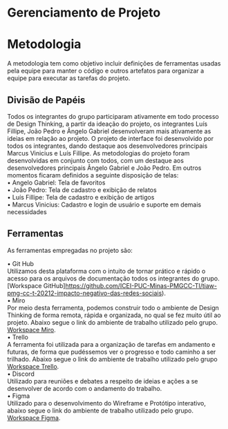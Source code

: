 # Gerenciamento de Projeto

# Metodologia

A metodologia tem como objetivo incluir definições de ferramentas usadas pela equipe para manter o código e outros artefatos para organizar a equipe para executar as tarefas do projeto.

## Divisão de Papéis

Todos os integrantes do grupo participaram ativamente em todo processo de Design Thinking, a partir da ideação do projeto, os integrantes Luís Fillipe, João Pedro e Ângelo Gabriel desenvolveram mais ativamente as ideias em relação ao projeto.
O projeto de interface foi desenvolvido por todos os integrantes, dando destaque aos desenvolvedores principais Marcus Vinicius e Luís Fillipe. As metodologias do projeto foram desenvolvidas em conjunto com todos, com um destaque aos desenvolvedores principais Ângelo Gabriel e João Pedro. Em outros momentos ficaram definidos a seguinte disposição de telas:<br>
• Angelo Gabriel: Tela de favoritos<br>
• João Pedro: Tela de cadastro e exibição de relatos<br>
• Luís Fillipe: Tela de cadastro e exibição de artigos<br>
• Marcus Vinicius: Cadastro e login de usuário e suporte em demais necessidades<br>


## Ferramentas

As ferramentas empregadas no projeto são:

•	Git Hub <br>
Utilizamos desta plataforma com o intuito de tornar prático e rápido o acesso para os arquivos de documentação todos os integrantes do grupo. <br>
[Workspace GitHub]https://github.com/ICEI-PUC-Minas-PMGCC-TI/tiaw-pmg-cc-t-20212-impacto-negativo-das-redes-sociais).<br>
•	Miro <br>
Por meio desta ferramenta, podemos construir todo o ambiente de Design Thinking de forma remota, rápida e organizada, no qual se fez muito útil ao projeto. Abaixo segue o link do ambiente de trabalho utilizado pelo grupo.  <br>
[Workspace Miro](https://miro.com/app/board/o9J_lzFcEF4=/).<br>
•	Trello   <br>
A ferramenta foi utilizada para a organização de tarefas em andamento e futuras, de forma que pudéssemos ver o progresso e todo caminho a ser trilhado. Abaixo segue o link do ambiente de trabalho utilizado pelo grupo  <br>
[Workspace Trello](https://trello.com/b/xrfDmmQC/trello-impactos-negativos-das-redes-sociais).<br>
•	Discord <br>
Utilizado para reuniões e debates a respeito de ideias e ações a se desenvolver de acordo com o andamento do trabalho.  <br>
•	Figma <br>
Utilizado para o desenvolvimento do Wireframe e Protótipo interativo, abaixo segue o link do ambiente de trabalho utilizado pelo grupo.  <br>
[Workspace Figma](https://www.figma.com/file/AzD61nVx76a678uOLQL8Mr/Impactos-negativos-das-redes-sociais?node-id=6%3A122).<br>

